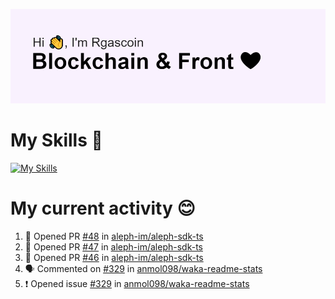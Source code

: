 <!--
**Rgascoin/Rgascoin** is a ✨ _special_ ✨ repository because its `README.md` (this file) appears on your GitHub profile.
-->

![image info](./header.png)


# My Skills 🌟

[![My Skills](https://skillicons.dev/icons?i=solidity,nextjs,tailwind,react,nodejs,ts,docker,jest,py,postgres,git,bash,cpp)](https://skillicons.dev)


# My current activity 😊

<!--START_SECTION:activity-->
1. 💪 Opened PR [#48](https://github.com/aleph-im/aleph-sdk-ts/pull/48) in [aleph-im/aleph-sdk-ts](https://github.com/aleph-im/aleph-sdk-ts)
2. 💪 Opened PR [#47](https://github.com/aleph-im/aleph-sdk-ts/pull/47) in [aleph-im/aleph-sdk-ts](https://github.com/aleph-im/aleph-sdk-ts)
3. 💪 Opened PR [#46](https://github.com/aleph-im/aleph-sdk-ts/pull/46) in [aleph-im/aleph-sdk-ts](https://github.com/aleph-im/aleph-sdk-ts)
4. 🗣 Commented on [#329](https://github.com/anmol098/waka-readme-stats/issues/329) in [anmol098/waka-readme-stats](https://github.com/anmol098/waka-readme-stats)
5. ❗️ Opened issue [#329](https://github.com/anmol098/waka-readme-stats/issues/329) in [anmol098/waka-readme-stats](https://github.com/anmol098/waka-readme-stats)
<!--END_SECTION:activity-->

